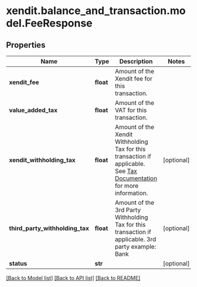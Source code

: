 # xendit.balance_and_transaction.model.FeeResponse


## Properties
| Name | Type | Description | Notes |
| ------------ | ------------- | ------------- | ------------- |
| **xendit_fee** | **float** | Amount of the Xendit fee for this transaction. |  |
| **value_added_tax** | **float** | Amount of the VAT for this transaction. |  |
| **xendit_withholding_tax** | **float** | Amount of the Xendit Withholding Tax for this transaction if applicable. See [Tax Documentation](https://docs.xendit.co/fees-and-vat#vat) for more information. | [optional]  |
| **third_party_withholding_tax** | **float** | Amount of the 3rd Party Withholding Tax for this transaction if applicable. 3rd party example: Bank  | [optional]  |
| **status** | **str** |  | [optional]  |


[[Back to Model list]](../README.md#documentation-for-models) [[Back to API list]](../README.md#documentation-for-api-endpoints) [[Back to README]](../README.md)



